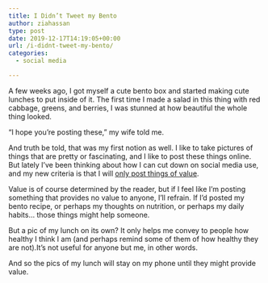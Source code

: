 ```yaml
---
title: I Didn’t Tweet my Bento
author: ziahassan
type: post
date: 2019-12-17T14:19:05+00:00
url: /i-didnt-tweet-my-bento/
categories:
  - social media

---
```

A few weeks ago, I got myself a cute bento box and started making cute lunches to put inside of it. The first time I made a salad in this thing with red cabbage, greens, and berries, I was stunned at how beautiful the whole thing looked. 

“I hope you’re posting these,” my wife told me. 

And truth be told, that was my first notion as well. I like to take pictures of things that are pretty or fascinating, and I like to post these things online. But lately I’ve been thinking about how I can cut down on social media use, and my new criteria is that I will [only post things of value][1].

Value is of course determined by the reader, but if I feel like I’m posting something that provides no value to anyone, I’ll refrain. If I’d posted my bento recipe, or perhaps my thoughts on nutrition, or perhaps my daily habits… those things might help someone. 

But a pic of my lunch on its own? It only helps me convey to people how healthy I think I am (and perhaps remind some of them of how healthy they are not).It’s not useful for anyone but me, in other words.

And so the pics of my lunch will stay on my phone until they might provide value.

 [1]: http://www.ziahassan.com/daily/the-up-and-downsides-to-social-media/